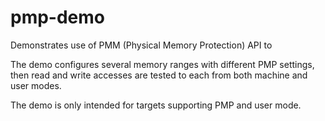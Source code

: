 # pmp-demo

Demonstrates use of PMM (Physical Memory Protection) API to 

The demo configures several memory ranges with different PMP settings, then
read and write accesses are tested to each from both machine and user modes.

The demo is only intended for targets supporting PMP and user mode.
